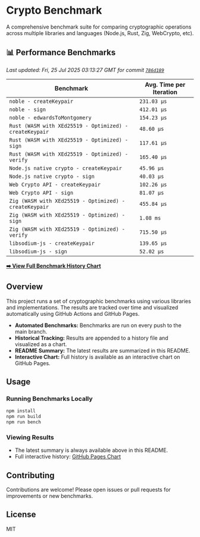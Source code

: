 # Crypto Benchmark

A comprehensive benchmark suite for comparing cryptographic operations across multiple libraries and languages (Node.js, Rust, Zig, WebCrypto, etc).

## 📊 Performance Benchmarks

<!-- BENCHMARK_START -->

*Last updated: Fri, 25 Jul 2025 03:13:27 GMT for commit [`786d189`](https://github.com/jlucaso1/crypto-benchmark/commit/786d189)*

| Benchmark | Avg. Time per Iteration |
|-----------|-------------------------|
| `noble - createKeypair` | `231.03 µs` |
| `noble - sign` | `412.01 µs` |
| `noble - edwardsToMontgomery` | `154.23 µs` |
| `Rust (WASM with XEd25519 - Optimized) - createKeypair` | `48.60 µs` |
| `Rust (WASM with XEd25519 - Optimized) - sign` | `117.61 µs` |
| `Rust (WASM with XEd25519 - Optimized) - verify` | `165.40 µs` |
| `Node.js native crypto - createKeypair` | `45.96 µs` |
| `Node.js native crypto - sign` | `40.03 µs` |
| `Web Crypto API - createKeypair` | `102.26 µs` |
| `Web Crypto API - sign` | `81.07 µs` |
| `Zig (WASM with XEd25519 - Optimized) - createKeypair` | `455.84 µs` |
| `Zig (WASM with XEd25519 - Optimized) - sign` | `1.08 ms` |
| `Zig (WASM with XEd25519 - Optimized) - verify` | `715.50 µs` |
| `libsodium-js - createKeypair` | `139.65 µs` |
| `libsodium-js - sign` | `52.02 µs` |


[**➡️ View Full Benchmark History Chart**](https://jlucaso1.github.io/crypto-benchmark/)

<!-- BENCHMARK_END -->

## Overview

This project runs a set of cryptographic benchmarks using various libraries and implementations. The results are tracked over time and visualized automatically using GitHub Actions and GitHub Pages.

- **Automated Benchmarks:** Benchmarks are run on every push to the main branch.
- **Historical Tracking:** Results are appended to a history file and visualized as a chart.
- **README Summary:** The latest results are summarized in this README.
- **Interactive Chart:** Full history is available as an interactive chart on GitHub Pages.

## Usage

### Running Benchmarks Locally

```sh
npm install
npm run build
npm run bench
```

### Viewing Results

- The latest summary is always available above in this README.
- Full interactive history: [GitHub Pages Chart](https://jlucaso1.github.io/crypto-benchmark/)

## Contributing

Contributions are welcome! Please open issues or pull requests for improvements or new benchmarks.

## License

MIT
